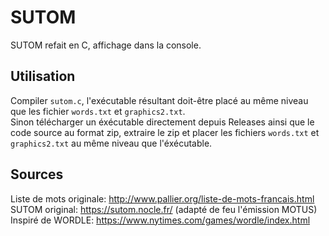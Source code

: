 # SUTOM
SUTOM refait en C, affichage dans la console.

## Utilisation

Compiler `sutom.c`, l'exécutable résultant doit-être placé au même niveau que les fichier `words.txt` et `graphics2.txt`.  
Sinon télécharger un éxécutable directement depuis Releases ainsi que le code source au format zip, extraire le zip et placer les fichiers `words.txt` et `graphics2.txt` au même niveau que l'éxécutable.

## Sources
Liste de mots originale: http://www.pallier.org/liste-de-mots-francais.html  
SUTOM original: https://sutom.nocle.fr/ (adapté de feu l'émission MOTUS)  
Inspiré de WORDLE: https://www.nytimes.com/games/wordle/index.html  
